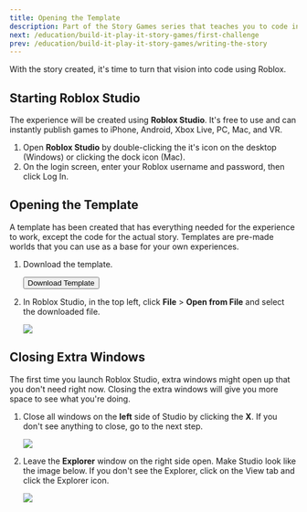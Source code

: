 ```yaml
---
title: Opening the Template
description: Part of the Story Games series that teaches you to code in Roblox. Open the template used to code the story game experience.
next: /education/build-it-play-it-story-games/first-challenge
prev: /education/build-it-play-it-story-games/writing-the-story
---
```


With the story created, it's time to turn that vision into code using Roblox.

## Starting Roblox Studio

The experience will be created using **Roblox Studio**. It's free to use and can instantly publish games to iPhone, Android, Xbox Live, PC, Mac, and VR.

1. Open **Roblox Studio** by double-clicking the it's icon on the desktop (Windows) or clicking the dock icon (Mac).
2. On the login screen, enter your Roblox username and password, then click Log In.

## Opening the Template

A template has been created that has everything needed for the experience to work, except the code for the actual story. Templates are pre-made worlds that you can use as a base for your own experiences.

1. Download the template.

   <a href="../../assets/education/story-games/Story_Games_Template.rbxl">
   <Button variant="contained">Download Template</Button>
   </a>

2. In Roblox Studio, in the top left, click **File** > **Open from File** and select the downloaded file.

   <img src="../../assets/education/story-games/openFromFile.png" />

## Closing Extra Windows

The first time you launch Roblox Studio, extra windows might open up that you don't need right now. Closing the extra windows will give you more space to see what you're doing.

1. Close all windows on the **left** side of Studio by clicking the **X**. If you don't see anything to close, go to the next step.

   <img src="../../assets/education/story-games/CloseToolbox.png" />

2. Leave the **Explorer** window on the right side open. Make Studio look like the image below. If you don't see the Explorer, click on the View tab and click the Explorer icon.

   <img src="../../assets/education/story-games/studio-setup.jpg" />
